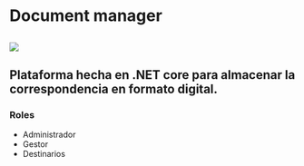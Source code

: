 # Document manager

![](https://cdn.wperp.com/uploads/2018/12/image-1.png)
---
Plataforma hecha en .NET core para almacenar la correspondencia en formato digital.
----
### Roles
- Administrador
- Gestor
- Destinarios
